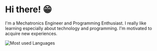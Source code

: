 # Hi there! 😁

I'm a Mechatronics Engineer and Programming Enthusiast. I really like learning especially about technology and programming. I'm motivated to acquire new experiences.

![Most used Languages](https://github-readme-stats.vercel.app/api/top-langs/?username=jpin730&layout=compact&hide=html,css,scss&langs_count=6)
